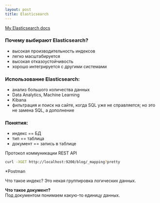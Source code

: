 ```yaml
---
layout: post
title: Elasticsearch
---
```

[My Elasticsearch docs](https://docs.google.com/document/d/1ddJfydl9N93XNfVSZYjRqwv_yI3ljkeuExkbhKIUrbI)
### Почему выбирают Elasticsearch?
* высокая производительность индексов
* легко масштабируется
* высокая отказоустойчивость
* хорошо интегрируется с другими системами

### Использование Elasticsearch:
* анализ большого количества данных
* Data Analytics, Machine Learning
* Kibana
* фильтрация и поиск на сайте, когда SQL уже не справляется; но это не замена SQL, а дополнение

### Понятия:
* индекс == БД
* тип == таблица
* документ == запись в таблице

Протокол коммуникации REST API
```bash
curl -XGET http://localhost:9200/blog/_mapping?pretty
```
*Postman

Что такое индекс?
Это некая группировка логических данных.

__Что такое документ?__  
Под документом понимаем какую-то единицу данных.  
